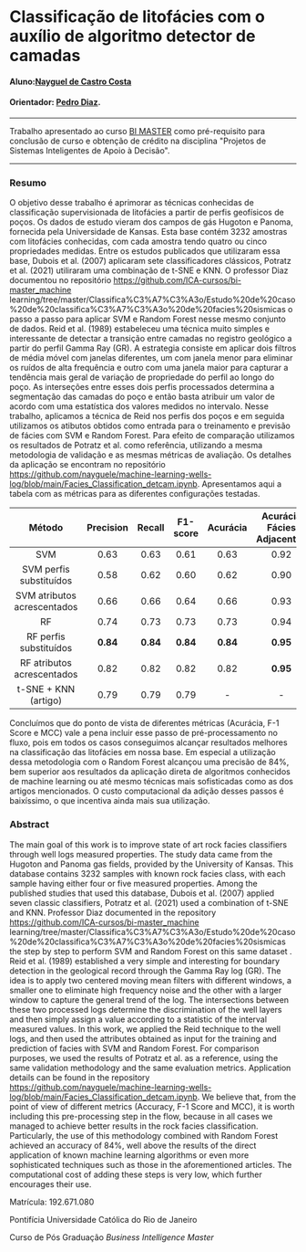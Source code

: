 # Classificação de litofácies com o auxílio de algoritmo detector de camadas

#### Aluno:[Nayguel de Castro Costa](https://github.com/nayguele)
#### Orientador: [Pedro Diaz](https://github.com/pedro9589).

---

Trabalho apresentado ao curso [BI MASTER](https://ica.puc-rio.ai/bi-master) como pré-requisito para conclusão de curso e obtenção de crédito na disciplina "Projetos de Sistemas Inteligentes de Apoio à Decisão".

---

### Resumo

O objetivo desse trabalho é aprimorar as técnicas conhecidas de classificação supervisionada de litofácies a partir de perfis geofísicos de poços. Os dados de estudo vieram dos campos de gás Hugoton e Panoma, fornecida pela Universidade de Kansas. Esta base contém 3232 amostras com litofácies conhecidas, com cada amostra tendo quatro ou cinco propriedades medidas. Entre os estudos publicados que utilizaram essa base, Dubois et al. (2007) aplicaram sete classificadores clássicos, Potratz et al. (2021) utiliraram uma combinação de t-SNE e KNN. O professor Diaz documentou no repositório https://github.com/ICA-cursos/bi-master_machine
learning/tree/master/Classifica%C3%A7%C3%A3o/Estudo%20de%20caso%20de%20classifica%C3%A7%C3%A3o%20de%20facies%20sismicas o passo a passo para aplicar SVM e Random Forest nesse mesmo conjunto de dados.
Reid et al. (1989) estabeleceu uma técnica muito simples e interessante de detectar a transição entre camadas no registro geológico a partir do perfil Gamma Ray (GR). A estrategia consiste em aplicar dois filtros de média móvel com janelas diferentes, um com janela menor para eliminar os ruídos de alta frequência e outro com uma janela maior para capturar a tendência mais geral de variação de propriedade do perfil ao longo do poço. As interseções entre esses dois perfis processados determina a segmentação das camadas do poço e então basta atribuir um valor de acordo com uma estatística dos valores medidos no intervalo. Nesse trabalho, aplicamos a técnica de Reid nos perfis dos poços e em seguida utilizamos os atibutos obtidos como entrada para o treinamento e previsão de fácies com SVM e Random Forest. Para efeito de comparação utilizamos os resultados de Potratz et al. como referência, utilizando a mesma metodologia de validação e as mesmas métricas de avaliação. Os detalhes da aplicação se encontram no repositório https://github.com/nayguele/machine-learning-wells-log/blob/main/Facies_Classification_detcam.ipynb. Apresentamos aqui a tabela com as métricas para as diferentes configurações testadas.

Método | Precision | Recall| F1-score | Acurácia | Acurácia Fácies Adjacentes | MCC
:---: | :---: | :---: | :--: |:---: | :---: | :---: 
SVM| 0.63 | 0.63 | 0.61 | 0.63 | 0.92 | 0.56
SVM perfis substituídos | 0.58 | 0.62 | 0.60 | 0.62 | 0.90 | 0.55
SVM atributos acrescentados | 0.66 | 0.66 | 0.64 | 0.66 | 0.93 | 0.59
RF  | 0.74 | 0.73 | 0.73 | 0.73 | 0.94 | 0.68
RF perfis substituídos | **0.84** | **0.84** | **0.84** | **0.84** | **0.95** | **0.81**
RF atributos acrescentados | 0.82 | 0.82 | 0.82 | 0.82 | **0.95** | 0.78
t-SNE + KNN (artigo) | 0.79 | 0.79 | 0.79 | - | - | -

Concluímos que do ponto de vista de diferentes métricas (Acurácia, F-1 Score e MCC) vale a pena incluir esse passo de pré-processamento no fluxo, pois em todos os casos conseguimos alcançar resultados melhores na classificação das litofácies em nossa base. Em especial a utilização dessa metodologia com o Random Forest alcançou uma precisão de 84%, bem superior aos resultados da aplicação direta de algoritmos conhecidos de machine learning ou até mesmo técnicas mais sofisticadas como as dos artigos mencionados. O custo computacional da adição desses passos é baixíssimo, o que incentiva ainda mais sua utilização.


### Abstract 

The main goal of this work is to improve state of art rock facies classifiers through well logs measured properties. The study data came from the Hugoton and Panoma gas fields, provided by the University of Kansas. This database contains 3232 samples with known rock facies class, with each sample having either four or five measured properties. Among the published studies that used this database, Dubois et al. (2007) applied seven classic classifiers, Potratz et al. (2021) used a combination of t-SNE and KNN. Professor Diaz documented in the repository https://github.com/ICA-cursos/bi-master_machine
learning/tree/master/Classifica%C3%A7%C3%A3o/Estudo%20de%20caso%20de%20classifica%C3%A7%C3%A3o%20de%20facies%20sismicas the step by step to perform SVM and Random Forest on this same dataset .
Reid et al. (1989) established a very simple and interesting for boundary detection in the geological record through the Gamma Ray log (GR). The idea is to apply two centered moving mean filters with different windows, a smaller one to eliminate high frequency noise and the other with a larger window to capture the general trend of the log. The intersections between these two processed logs determine the discrimination of the well layers and then simply assign a value according to a statistic of the interval measured values. In this work, we applied the Reid technique to the well logs, and then used the attributes obtained as input for the training and prediction of facies with SVM and Random Forest. For comparison purposes, we used the results of Potratz et al. as a reference, using the same validation methodology and the same evaluation metrics. Application details can be found in the repository https://github.com/nayguele/machine-learning-wells-log/blob/main/Facies_Classification_detcam.ipynb. 
We believe that, from the point of view of different metrics (Accuracy, F-1 Score and MCC), it is worth including this pre-processing step in the flow, because in all cases we managed to achieve better results in the rock facies classification. Particularly, the use of this methodology combined with Random Forest achieved an accuracy of 84%, well above the results of the direct application of known machine learning algorithms or even more sophisticated techniques such as those in the aforementioned articles. The computational cost of adding these steps is very low, which further encourages their use.




Matrícula: 192.671.080

Pontifícia Universidade Católica do Rio de Janeiro

Curso de Pós Graduação *Business Intelligence Master*
